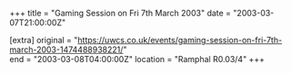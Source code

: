 +++
title = "Gaming Session on Fri 7th March 2003"
date = "2003-03-07T21:00:00Z"

[extra]
original = "https://uwcs.co.uk/events/gaming-session-on-fri-7th-march-2003-1474488938221/"    
end = "2003-03-08T04:00:00Z"
location = "Ramphal R0.03/4"
+++



